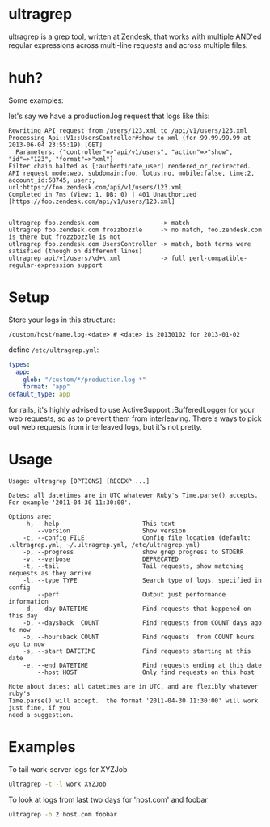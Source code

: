 ultragrep
=========

ultragrep is a grep tool, written at Zendesk, that works with multiple 
AND'ed regular expressions across multi-line requests and across multiple files.

huh?
====

Some examples:

let's say we have a production.log request that logs like this:

    Rewriting API request from /users/123.xml to /api/v1/users/123.xml
    Processing Api::V1::UsersController#show to xml (for 99.99.99.99 at 2013-06-04 23:55:19) [GET]
      Parameters: {"controller"=>"api/v1/users", "action"=>"show", "id"=>"123", "format"=>"xml"}
    Filter chain halted as [:authenticate_user] rendered_or_redirected.
    API request mode:web, subdomain:foo, lotus:no, mobile:false, time:2, account_id:68745, user:, url:https://foo.zendesk.com/api/v1/users/123.xml
    Completed in 7ms (View: 1, DB: 0) | 401 Unauthorized [https://foo.zendesk.com/api/v1/users/123.xml]


    ultragrep foo.zendesk.com                 -> match
    ultragrep foo.zendesk.com frozzbozzle     -> no match, foo.zendesk.com is there but frozzbozzle is not
    utlragrep foo.zendesk.com UsersController -> match, both terms were satisfied (though on different lines)
    ultragrep api/v1/users/\d+\.xml           -> full perl-compatible-regular-expression support

Setup
=====

Store your logs in this structure:

`/custom/host/name.log-<date> # <date> is 20130102 for 2013-01-02`

define `/etc/ultragrep.yml`:

```Yaml
types:
  app:
    glob: "/custom/*/production.log-*"
    format: "app"
default_type: app
```

for rails, it's highly advised to use ActiveSupport::BufferedLogger for your web requests, so as to prevent them 
from interleaving.  There's ways to pick out web requests from interleaved logs, but it's not pretty.


Usage
=====

<!-- copy paste ./bin/ultragrep -h result -->
```
Usage: ultragrep [OPTIONS] [REGEXP ...]

Dates: all datetimes are in UTC whatever Ruby's Time.parse() accepts.
For example '2011-04-30 11:30:00'.

Options are:
    -h, --help                       This text
        --version                    Show version
    -c, --config FILE                Config file location (default: .ultragrep.yml, ~/.ultragrep.yml, /etc/ultragrep.yml)
    -p, --progress                   show grep progress to STDERR
    -v, --verbose                    DEPRECATED
    -t, --tail                       Tail requests, show matching requests as they arrive
    -l, --type TYPE                  Search type of logs, specified in config
        --perf                       Output just performance information
    -d, --day DATETIME               Find requests that happened on this day
    -b, --daysback  COUNT            Find requests from COUNT days ago to now
    -o, --hoursback COUNT            Find requests  from COUNT hours ago to now
    -s, --start DATETIME             Find requests starting at this date
    -e, --end DATETIME               Find requests ending at this date
        --host HOST                  Only find requests on this host

Note about dates: all datetimes are in UTC, and are flexibly whatever ruby's
Time.parse() will accept.  the format '2011-04-30 11:30:00' will work just fine, if you
need a suggestion.
```

Examples
========

To tail work-server logs for XYZJob

```Bash
ultragrep -t -l work XYZJob
```

To look at logs from last two days for 'host.com' and foobar

```Bash
ultragrep -b 2 host.com foobar
```
